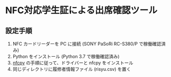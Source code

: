 # NFC対応学生証による出席確認ツール

## 設定手順

1. NFC カードリーダーを PC に接続 (SONY PaSoRi RC-S380/P で稼働確認済み)
1. Python をインストール (Python 3.7 で稼働確認済み)
1. [nfcpy](https://nfcpy.readthedocs.io/en/latest/topics/get-started.html) の手順に従って、ドライバーと nfcpy をインストール
1. 同じディレクトリに履修者情報ファイル (risyu.csv) を置く
